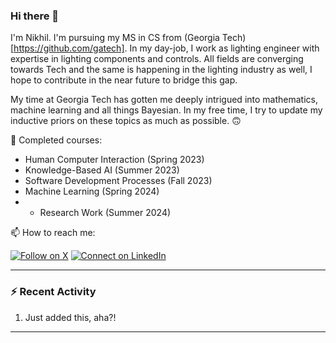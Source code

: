 ### Hi there 👋

<!--
**nkapila6/nkapila6** is a ✨ _special_ ✨ repository because its `README.md` (this file) appears on your GitHub profile.

Here are some ideas to get you started:

- 🔭 I’m currently working on ...
- 🌱 I’m currently learning ...
- 👯 I’m looking to collaborate on ...
- 🤔 I’m looking for help with ...
- 💬 Ask me about ...
- 📫 How to reach me: ...
- 😄 Pronouns: ...
- ⚡ Fun fact: ...
- 🔭 I’m currently working on ...
-->

I'm Nikhil. I'm pursuing my MS in CS from (Georgia Tech)[https://github.com/gatech]. In my day-job, I work as lighting engineer with expertise in lighting components and controls. All fields are converging towards Tech and the same is happening in the lighting industry as well, I hope to contribute in the near future to bridge this gap.

My time at Georgia Tech has gotten me deeply intrigued into mathematics, machine learning and all things Bayesian. In my free time, I try to update my inductive priors on these topics as much as possible. 🙃

🌱 Completed courses: 
- Human Computer Interaction (Spring 2023)
- Knowledge-Based AI (Summer 2023)
- Software Development Processes (Fall 2023)
- Machine Learning (Spring 2024)
- * Research Work (Summer 2024)

📫 How to reach me:

[![Follow on X](https://img.shields.io/badge/--twitter?label=Twitter&logo=Twitter&style=social)](https://x.com/nkapila6) [![Connect on LinkedIn](https://img.shields.io/badge/--linkedin?label=LinkedIn&logo=LinkedIn&style=social)](https://www.linkedin.com/in/nikhilkapila/)

---

### :zap: Recent Activity

<!--START_SECTION:activity-->
1. Just added this, aha?!
<!--END_SECTION:activity-->

---
